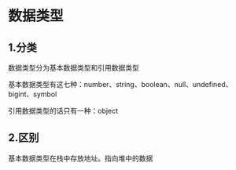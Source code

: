 # 数据类型

## 1.分类

数据类型分为基本数据类型和引用数据类型

基本数据类型有这七种：number、string、boolean、null、undefined、bigint、symbol

引用数据类型的话只有一种：object

## 2.区别

基本数据类型在栈中存放地址。指向堆中的数据
